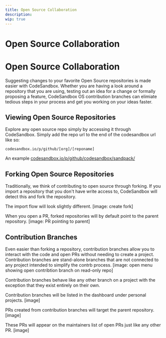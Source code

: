 ```yaml
---
title: Open Source Collaboration
description:
wip: true
---
```


# Open Source Collaboration

# Open Source Collaboration

Suggesting changes to your favorite Open Source repositories is made easier with CodeSandbox. Whether you are having a look around a repository that you are using, testing out an idea for a change or formally proposing a feature, CodeSandbox OS contribution branches can elimiate tedious steps in your process and get you working on your ideas faster.

## Viewing Open Source Repositories
Explore any open source repo simply by accessing it through CodeSandbox. Simply add the repo url to the end of the codesandbox url like so:

`codesandbox.io/p/github/[org]/[reponame]`

An example [codesandbox.io/p/github/codesandbox/sandpack/](https://codesandbox.io/p/github/codesandbox/sandpack)

## Forking Open Source Repositories
Traditionally, we think of contributing to open source through forking. If you import a repository that you don't have write access to, CodeSandbox will detect this and fork the repository. 

The import flow will look slightly different. 
[image: create fork]

When you open a PR, forked repositories will by default point to the parent repository. 
[image: PR pointing to parent]

## Contribution Branches
Even easier than forking a repository, contribution branches allow you to interact with the code and open PRs without needing to create a project. 
Contribution branches are stand-alone branches that are not connected to any project intended to simplify the contrb process. 
[image: open menu showing open contribtion branch on read-only repo]

Contribution branches behave like any other branch on a project with the exception that they exist entirely on their own. 

Contribution branches will be listed in the dashboard under personal projects. 
[image]

PRs created from contribution branches will target the parent repository. 
[image]

These PRs will appear on the maintainers list of open PRs just like any other PR.
[image]
